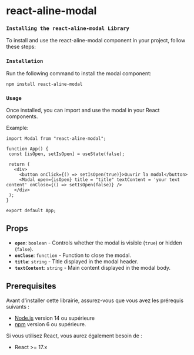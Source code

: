 # react-aline-modal

### `Installing the react-aline-modal Library`
To install and use the react-aline-modal component in your project, follow these steps:

### `Installation`
Run the following command to install the modal component:

``npm install react-aline-modal ``

### `Usage`

Once installed, you can import and use the modal in your React components.

Example:

 ``` import React, { useState } from "react";
import Modal from "react-aline-modal";

function App() {
  const [isOpen, setIsOpen] = useState(false);

  return (
    <div>
      <button onClick={() => setIsOpen(true)}>Ouvrir la modal</button>
      <Modal open={isOpen} title = "title" textContent = 'your text content' onClose={() => setIsOpen(false)} />
    </div>
  );
}

export default App;
```


## Props

- **`open`**: `boolean` - Controls whether the modal is visible (`true`) or hidden (`false`).
- **`onClose`**: `function` - Function to close the modal.
- **`title`**: `string` - Title displayed in the modal header.
- **`textContent`**: `string` - Main content displayed in the modal body.

## Prerequisites

Avant d'installer cette librairie, assurez-vous que vous avez les prérequis suivants :

- [Node.js](https://nodejs.org/en/download/) version 14 ou supérieure
- [npm](https://www.npmjs.com/get-npm) version 6 ou supérieure.


Si vous utilisez React, vous aurez également besoin de :
- React >= 17.x



